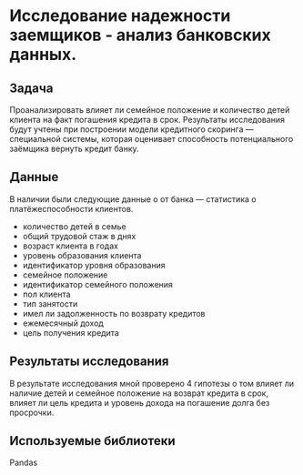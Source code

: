 # Исследование надежности заемщиков - анализ банковских данных.
## Задача
Проанализировать влияет ли семейное положение и количество детей клиента на факт погашения кредита в срок.
Результаты исследования будут учтены при построении модели кредитного скоринга — специальной системы, которая оценивает способность потенциального заёмщика вернуть кредит банку.

## Данные
В наличии были следующие данные о от банка — статистика о платёжеспособности клиентов.
- количество детей в семье
- общий трудовой стаж в днях
- возраст клиента в годах
- уровень образования клиента
- идентификатор уровня образования
- семейное положение
- идентификатор семейного положения
- пол клиента
- тип занятости
- имел ли задолженность по возврату кредитов
- ежемесячный доход
- цель получения кредита
## Результаты исследования
В результате исследования мной проверено 4 гипотезы о том влияет ли наличие детей и семейное положение на возврат кредита в срок, влияет ли цель кредита и уровень дохода на погашение долга без просрочки.

## Используемые библиотеки
Pandas
